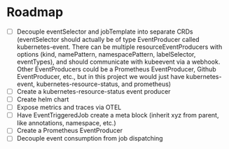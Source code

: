 # Roadmap

- [ ] Decouple eventSelector and jobTemplate into separate CRDs (eventSelector should actually be of type EventProducer called kubernetes-event. There can be multiple resourceEventProducers with options (kind, namePattern, namespacePattern, labelSelector, eventTypes), and should communicate with kubeevent via a webhook. Other EventProducers could be a Prometheus EventProducer, Github EventProducer, etc., but in this project we would just have kubernetes-event, kubernetes-resource-status, and prometheus)
- [ ] Create a kubernetes-resource-status event producer
- [ ] Create helm chart
- [ ] Expose metrics and traces via OTEL
- [ ] Have EventTriggeredJob create a meta block (inherit xyz from parent, like annotations, namespace, etc.)
- [ ] Create a Prometheus EventProducer
- [ ] Decouple event consumption from job dispatching